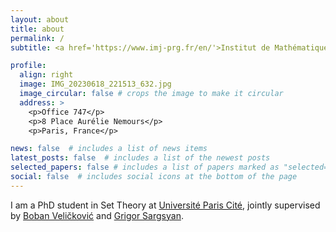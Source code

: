 ```yaml
---
layout: about
title: about
permalink: /
subtitle: <a href='https://www.imj-prg.fr/en/'>Institut de Mathématiques de Jussieu-Paris Rive Gauche</a><br>kasum@imj-prg.fr</a>

profile:
  align: right
  image: IMG_20230618_221513_632.jpg
  image_circular: false # crops the image to make it circular
  address: >
    <p>Office 747</p>
    <p>8 Place Aurélie Nemours</p>
    <p>Paris, France</p>

news: false  # includes a list of news items
latest_posts: false  # includes a list of the newest posts
selected_papers: false # includes a list of papers marked as "selected={true}"
social: false  # includes social icons at the bottom of the page
---
```


I am a PhD student in Set Theory at <a href='https://u-paris.fr/'>Université Paris Cité</a>, jointly supervised by <a href='#'>Boban Veličković</a> and <a href='https://grigorsarg.github.io/'>Grigor Sargsyan</a>.
